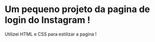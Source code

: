 # Um pequeno projeto da pagina de login do Instagram !

Utilizei HTML e CSS para estilizar a pagina !
